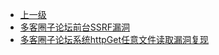 * [上一级](docs/wy876_poc/)
* [多客圈子论坛前台SSRF漏洞](docs/wy876_poc/%E5%A4%9A%E5%AE%A2%E5%9C%88%E5%AD%90%E8%AE%BA%E5%9D%9B%E7%B3%BB%E7%BB%9F/%E5%A4%9A%E5%AE%A2%E5%9C%88%E5%AD%90%E8%AE%BA%E5%9D%9B%E5%89%8D%E5%8F%B0SSRF%E6%BC%8F%E6%B4%9E.md)
* [多客圈子论坛系统httpGet任意文件读取漏洞复现](docs/wy876_poc/%E5%A4%9A%E5%AE%A2%E5%9C%88%E5%AD%90%E8%AE%BA%E5%9D%9B%E7%B3%BB%E7%BB%9F/%E5%A4%9A%E5%AE%A2%E5%9C%88%E5%AD%90%E8%AE%BA%E5%9D%9B%E7%B3%BB%E7%BB%9FhttpGet%E4%BB%BB%E6%84%8F%E6%96%87%E4%BB%B6%E8%AF%BB%E5%8F%96%E6%BC%8F%E6%B4%9E%E5%A4%8D%E7%8E%B0.md)
